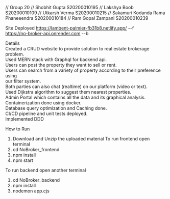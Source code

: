 // Group 20
// Shobhit Gupta S20200010195
// Lakshya Boob S20200010109
// Utkarsh Verma S20200010215
// Sakamuri Kodanda Rama Phaneeendra S20200010184
// Ram Gopal Zampani S20200010239



Site Deployed
https://lambent-palmier-fb31b8.netlify.app/  --f         
https://no-broker-api.onrender.com   --b     
       
  Details    
Created a CRUD website to provide solution to real estate brokerage problem.       
Used MERN stack with Graphql for backend api.       
Users can post the property they want to sell or rent.      
Users can search from a variety of property according to their preference using       
our filter system.        
Both parties can also chat (realtime) on our platform (video or text).      
Used Dijkstra algorithm to suggest them nearest properties.       
Admin Portal which contains all the data and its graphical analysis.        
Containerization done using docker.      
Database query optimization and Caching done.       
CI/CD pipeline and unit tests deployed.      
Implemented DDD      
       
  How to Run      
1. Download and Unzip the uploaded material
To run frontend open terminal
1. cd NoBroker_frontend
2. npm install
3. npm start

To run backend open another terminal
1. cd NoBroker_backend
2. npm install
3. nodemon app.cjs

